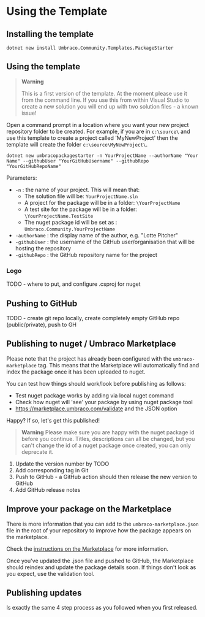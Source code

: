 # Using the Template

## Installing the template

`dotnet new install Umbraco.Community.Templates.PackageStarter`

## Using the template

> **Warning**  
> 
> This is a first version of the template. At the moment please use it from the command line. If you use this from within Visual Studio to create a new solution you will end up with two solution files - a known issue!

Open a command prompt in a location where you want your new project repository folder to be created. For example, if you are in `c:\source\` and use this template to create a project called 'MyNewProject' then the template will create the folder `c:\source\MyNewProject\`.

```
dotnet new umbracopackagestarter -n YourProjectName --authorName "Your Name" --githubUser "YourGitHubUsername" --githubRepo "YourGitHubRepoName"
```

Parameters:
- `-n` : the name of your project. This will mean that:
   - The solution file will be: `YourProjectName.sln`
   - A project for the package will be in a folder: `\YourProjectName`
   - A test site for the package will be in a folder: `\YourProjectName.TestSite`
   - The nuget package id will be set as : `Umbraco.Community.YourProjectName`
- `-authorName` : the display name of the author, e.g. "Lotte Pitcher"
- `-githubUser` : the username of the GitHub user/organisation that will be hosting the repository
- `-githubRepo` : the GitHub repository name for the project

### Logo

TODO - where to put, and configure .csproj for nuget

## Pushing to GitHub

TODO - create git repo locally, create completely empty GitHub repo (public/private), push to GH

## Publishing to nuget / Umbraco Marketplace

Please note that the project has already been configured with the `umbraco-marketplace` tag. This means that the Marketplace will automatically find and index the package once it has been uploaded to nuget.

You can test how things should work/look before publishing as follows:

- Test nuget package works by adding via local nuget command
- Check how nuget will 'see' your package by using nuget package tool
- https://marketplace.umbraco.com/validate and the JSON option

Happy? If so, let's get this published!

> **Warning**
> Please make sure you are happy with the nuget package id before you continue. Titles, descriptions can all be changed, but you can't change the id of a nuget package once created, you can only deprecate it.

1. Update the version number by TODO
2. Add corresponding tag in Git
3. Push to GitHub - a GitHub action should then release the new version to GitHub
4. Add GitHub release notes

## Improve your package on the Marketplace

There is more information that you can add to the `umbraco-marketplace.json` file in the root of your repository to improve how the package appears on the marketplace.

Check the [instructions on the Marketplace](https://marketplace.umbraco.com/listing) for more information.

Once you've updated the .json file and pushed to GitHub, the Marketplace should reindex and update the package details soon. If things don't look as you expect, use the validation tool.

## Publishing updates

Is exactly the same 4 step process as you followed when you first released.
